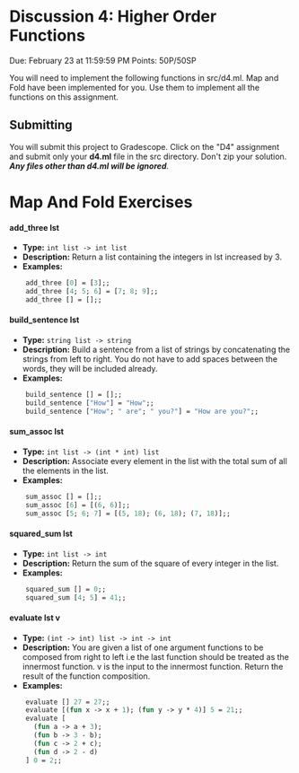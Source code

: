 # Discussion 4: Higher Order Functions
Due: February 23 at 11:59:59 PM Points: 50P/50SP

You will need to implement the following functions in src/d4.ml. Map and Fold have been implemented for you. Use them to implement all the functions on this assignment.

## Submitting
You will submit this project to Gradescope. Click on the "D4" assignment and submit only your **d4.ml** file in the src directory. Don't zip your solution. ***Any files other than d4.ml will be ignored***.

# Map And Fold Exercises
#### add_three lst
- **Type:** `int list -> int list`
- **Description:** Return a list containing the integers in lst increased by 3.
- **Examples:**
```ocaml
    add_three [0] = [3];;
    add_three [4; 5; 6] = [7; 8; 9];;
    add_three [] = [];;
 ```

#### build_sentence lst
- **Type:** `string list -> string`
- **Description:** Build a sentence from a list of strings by concatenating the strings from left to right.  You do not have to add spaces between the words, they will be included already.
- **Examples:**
```ocaml
    build_sentence [] = [];;
    build_sentence ["How"] = "How";;
    build_sentence ["How"; " are"; " you?"] = "How are you?";;
 ```

#### sum_assoc lst
- **Type:** `int list -> (int * int) list`
- **Description:** Associate every element in the list with the total sum of all the elements in the list.
- **Examples:**
```ocaml
    sum_assoc [] = [];;
    sum_assoc [6] = [(6, 6)];;
    sum_assoc [5; 6; 7] = [(5, 18); (6, 18); (7, 18)];;
 ```

#### squared_sum lst
- **Type:** `int list -> int`
- **Description:** Return the sum of the square of every integer in the list.
- **Examples:**
```ocaml
    squared_sum [] = 0;;
    squared_sum [4; 5] = 41;;
 ```

#### evaluate lst v
- **Type:** `(int -> int) list -> int -> int`
- **Description:** You are given a list of one argument functions to be composed from right to left i.e the last function should be treated as the innermost function. v is the input to the innermost function. Return the result of the function composition.
- **Examples:**
```ocaml
    evaluate [] 27 = 27;;
    evaluate [(fun x -> x + 1); (fun y -> y * 4)] 5 = 21;;
    evaluate [
      (fun a -> a + 3);
      (fun b -> 3 - b);
      (fun c -> 2 + c);
      (fun d -> 2 - d)
    ] 0 = 2;;
 ```
